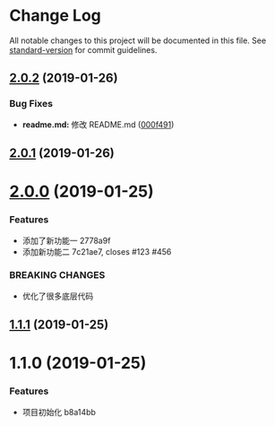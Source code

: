 # Change Log

All notable changes to this project will be documented in this file. See [standard-version](https://github.com/conventional-changelog/standard-version) for commit guidelines.

<a name="2.0.2"></a>
## [2.0.2](https://github.com/auven/git-cz-simple-example/compare/v2.0.1...v2.0.2) (2019-01-26)


### Bug Fixes

* **readme.md:** 修改 README.md ([000f491](https://github.com/auven/git-cz-simple-example/commit/000f491))



<a name="2.0.1"></a>
## [2.0.1](https://github.com/auven/git-cz-simple-example/compare/v2.0.0...v2.0.1) (2019-01-26)



<a name="2.0.0"></a>
# [2.0.0](/compare/v1.1.1...v2.0.0) (2019-01-25)


### Features

* 添加了新功能一 2778a9f
* 添加新功能二 7c21ae7, closes #123 #456


### BREAKING CHANGES

* 优化了很多底层代码



<a name="1.1.1"></a>
## [1.1.1](/compare/v1.1.0...v1.1.1) (2019-01-25)



<a name="1.1.0"></a>
# 1.1.0 (2019-01-25)


### Features

* 项目初始化 b8a14bb
